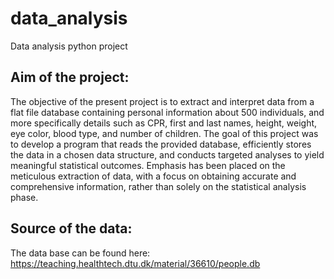 # data_analysis
Data analysis python project


## Aim of the project:
The objective of the present project is to extract and interpret data from a flat file database containing personal information about 500 individuals, and more specifically details such as CPR, first and last names, height, weight, eye color, blood type, and number of children. The goal of this project was to develop a program that reads the provided database, efficiently stores the data in a chosen data structure, and conducts targeted analyses to yield meaningful statistical outcomes. Emphasis has been placed on the meticulous extraction of data, with a focus on obtaining accurate and comprehensive information, rather than solely on the statistical analysis phase.

## Source of the data:
The data base can be found here: https://teaching.healthtech.dtu.dk/material/36610/people.db
